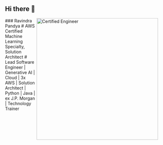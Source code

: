 ## Hi there 👋

<img align="right" alt="Certified Engineer" width="400" src="https://drive.google.com/file/d/1WWCejyr7q9vGDI6wO8_74-01WeARrw2m/view">
### Ravindra Pandya
# AWS Certified Machine Learning Specialty, Solution Architect
# Lead Software Engineer | Generative AI | Cloud | 3x AWS | Solution Architect | Python | Java | ex J.P. Morgan | Technology Trainer


<!--
**ravindraptech/ravindraptech** is a ✨ _special_ ✨ repository because its `README.md` (this file) appears on your GitHub profile.

Here are some ideas to get you started:

- 🔭 I’m currently working on ...
- 🌱 I’m currently learning ...
- 👯 I’m looking to collaborate on ...
- 🤔 I’m looking for help with ...
- 💬 Ask me about ...
- 📫 How to reach me: ...
- 😄 Pronouns: ...
- ⚡ Fun fact: ...
-->
